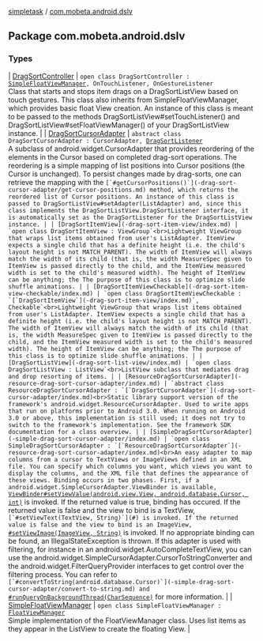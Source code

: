 [simpletask](../index.md) / [com.mobeta.android.dslv](.)

## Package com.mobeta.android.dslv

### Types

| [DragSortController](-drag-sort-controller/index.md) | `open class DragSortController : `[`SimpleFloatViewManager`](-simple-float-view-manager/index.md)`, OnTouchListener, OnGestureListener`<br>Class that starts and stops item drags on a DragSortListView based on touch gestures. This class also inherits from SimpleFloatViewManager, which provides basic float View creation. An instance of this class is meant to be passed to the methods DragSortListView#setTouchListener() and DragSortListView#setFloatViewManager() of your DragSortListView instance. |
| [DragSortCursorAdapter](-drag-sort-cursor-adapter/index.md) | `abstract class DragSortCursorAdapter : CursorAdapter, `[`DragSortListener`](-drag-sort-list-view/-drag-sort-listener.md)<br>A subclass of android.widget.CursorAdapter that provides reordering of the elements in the Cursor based on completed drag-sort operations. The reordering is a simple mapping of list positions into Cursor positions (the Cursor is unchanged). To persist changes made by drag-sorts, one can retrieve the mapping with the ``[`#getCursorPositions()`](-drag-sort-cursor-adapter/get-cursor-positions.md) method, which returns the reordered list of Cursor positions. An instance of this class is passed to DragSortListView#setAdapter(ListAdapter) and, since this class implements the DragSortListView.DragSortListener interface, it is automatically set as the DragSortListener for the DragSortListView instance. |
| [DragSortItemView](-drag-sort-item-view/index.md) | `open class DragSortItemView : ViewGroup`<br>Lightweight ViewGroup that wraps list items obtained from user's ListAdapter. ItemView expects a single child that has a definite height (i.e. the child's layout height is not MATCH_PARENT). The width of ItemView will always match the width of its child (that is, the width MeasureSpec given to ItemView is passed directly to the child, and the ItemView measured width is set to the child's measured width). The height of ItemView can be anything; the The purpose of this class is to optimize slide shuffle animations. |
| [DragSortItemViewCheckable](-drag-sort-item-view-checkable/index.md) | `open class DragSortItemViewCheckable : `[`DragSortItemView`](-drag-sort-item-view/index.md)`, Checkable`<br>Lightweight ViewGroup that wraps list items obtained from user's ListAdapter. ItemView expects a single child that has a definite height (i.e. the child's layout height is not MATCH_PARENT). The width of ItemView will always match the width of its child (that is, the width MeasureSpec given to ItemView is passed directly to the child, and the ItemView measured width is set to the child's measured width). The height of ItemView can be anything; the The purpose of this class is to optimize slide shuffle animations. |
| [DragSortListView](-drag-sort-list-view/index.md) | `open class DragSortListView : ListView`<br>ListView subclass that mediates drag and drop resorting of items. |
| [ResourceDragSortCursorAdapter](-resource-drag-sort-cursor-adapter/index.md) | `abstract class ResourceDragSortCursorAdapter : `[`DragSortCursorAdapter`](-drag-sort-cursor-adapter/index.md)<br>Static library support version of the framework's android.widget.ResourceCursorAdapter. Used to write apps that run on platforms prior to Android 3.0. When running on Android 3.0 or above, this implementation is still used; it does not try to switch to the framework's implementation. See the framework SDK documentation for a class overview. |
| [SimpleDragSortCursorAdapter](-simple-drag-sort-cursor-adapter/index.md) | `open class SimpleDragSortCursorAdapter : `[`ResourceDragSortCursorAdapter`](-resource-drag-sort-cursor-adapter/index.md)<br>An easy adapter to map columns from a cursor to TextViews or ImageViews defined in an XML file. You can specify which columns you want, which views you want to display the columns, and the XML file that defines the appearance of these views. Binding occurs in two phases. First, if a android.widget.SimpleCursorAdapter.ViewBinder is available, ``[`ViewBinder#setViewValue(android.view.View, android.database.Cursor, int)`](#) is invoked. If the returned value is true, binding has occured. If the returned value is false and the view to bind is a TextView, ``[`#setViewText(TextView, String)`](#) is invoked. If the returned value is false and the view to bind is an ImageView, ``[`#setViewImage(ImageView, String)`](#) is invoked. If no appropriate binding can be found, an IllegalStateException is thrown. If this adapter is used with filtering, for instance in an android.widget.AutoCompleteTextView, you can use the android.widget.SimpleCursorAdapter.CursorToStringConverter and the android.widget.FilterQueryProvider interfaces to get control over the filtering process. You can refer to ``[`#convertToString(android.database.Cursor)`](-simple-drag-sort-cursor-adapter/convert-to-string.md) and ``[`#runQueryOnBackgroundThread(CharSequence)`](#) for more information. |
| [SimpleFloatViewManager](-simple-float-view-manager/index.md) | `open class SimpleFloatViewManager : `[`FloatViewManager`](-drag-sort-list-view/-float-view-manager/index.md)<br>Simple implementation of the FloatViewManager class. Uses list items as they appear in the ListView to create the floating View. |

